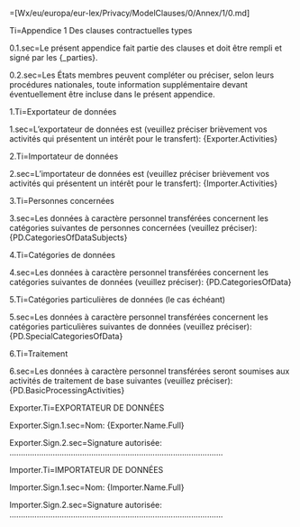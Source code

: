 =[Wx/eu/europa/eur-lex/Privacy/ModelClauses/0/Annex/1/0.md]

Ti=Appendice 1 Des clauses contractuelles types

0.1.sec=Le présent appendice fait partie des clauses et doit être rempli et signé par les {_parties}.

0.2.sec=Les États membres peuvent compléter ou préciser, selon leurs procédures nationales, toute information supplémentaire devant éventuellement être incluse dans le présent appendice.

1.Ti=Exportateur de données

1.sec=L’exportateur de données est (veuillez préciser brièvement vos activités qui présentent un intérêt pour le transfert): {Exporter.Activities}

2.Ti=Importateur de données

2.sec=L’importateur de données est (veuillez préciser brièvement vos activités qui présentent un intérêt pour le transfert): {Importer.Activities}

3.Ti=Personnes concernées

3.sec=Les données à caractère personnel transférées concernent les catégories suivantes de personnes concernées (veuillez préciser): {PD.CategoriesOfDataSubjects}

4.Ti=Catégories de données

4.sec=Les données à caractère personnel transférées concernent les catégories suivantes de données (veuillez préciser): {PD.CategoriesOfData}

5.Ti=Catégories particulières de données (le cas échéant)

5.sec=Les données à caractère personnel transférées concernent les catégories particulières suivantes de données (veuillez préciser): {PD.SpecialCategoriesOfData}

6.Ti=Traitement

6.sec=Les données à caractère personnel transférées seront soumises aux activités de traitement de base suivantes (veuillez préciser): {PD.BasicProcessingActivities}


Exporter.Ti=EXPORTATEUR DE DONNÉES

Exporter.Sign.1.sec=Nom: {Exporter.Name.Full}

Exporter.Sign.2.sec=Signature autorisée: ..............................................................................................

Importer.Ti=IMPORTATEUR DE DONNÉES

Importer.Sign.1.sec=Nom: {Importer.Name.Full}

Importer.Sign.2.sec=Signature autorisée: ..............................................................................................
